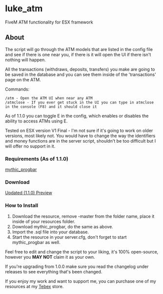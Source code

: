 # luke_atm
FiveM ATM functionality for ESX framework

## About
The script will go through the ATM models that are listed in the config file and see if there is one near you, if there is it will open the UI if there isn't nothing will happen.

All the transactions (withdraws, deposits, transfers) you make are going to be saved in the database and you can see them inside of the 'transactions' page on the ATM.

Commands:
```
/atm - Open the ATM UI when near any ATM
/atmclose - If you ever get stuck in the UI you can type in atmclose in the console (F8) and it should close it
```

As of 1.1.0 you can toggle E in the config, which enables or disables the ability to access ATMs using E.

Tested on ESX version V1 Final - I'm not sure if it's going to work on older versions, most likely not. You would have to change the way the identifiers and money functions are in the server script, shouldn't be too difficult but I will offer no support in it.


### Requirements (As of 1.1.0)
<a href="https://github.com/ONyambura/mythic_progbar">mythic_progbar</a>

### Download
[Updated (1.1.0) Preview](https://streamable.com/jo9bkv)


### How to Install
1. Download the resource, remove -master from the folder name, place it inside of your resources folder.
2. Download mythic_progbar, do the same as above.
3. Import the .sql file into your database.
4. Start the resource in your server.cfg, don't forget to start mythic_progbar as well.

Feel free to edit and change the script to your liking, it's 100% open-source, however you <b>MAY NOT</b> claim it as your own.

If you're upgrading from 1.0.0 make sure you read the changelog under releases to see everything that's been changed.

If you enjoy my work and want to support me, you can purchase one of my resources at my <a href="https://aurorashop.tebex.io">Tebex</a> store.
